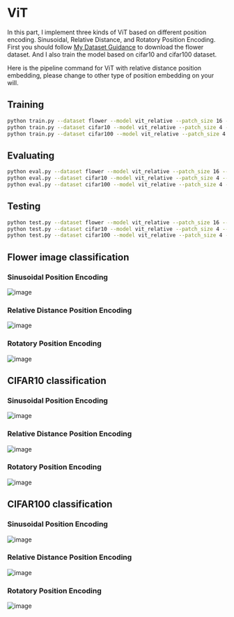 # ViT #
In this part, I implement three kinds of ViT based on different position encoding. Sinusoidal, Relative Distance, and Rotatory Position Encoding. First you should follow [My Dataset Guidance](https://github.com/tungyen/Deep_learning_CV/tree/master/Dataset) to download the flower dataset. And I also train the model based on cifar10 and cifar100 dataset.

Here is the pipeline command for ViT with relative distance position embedding, please change to other type of position embedding on your will.

## Training ##
```bash
python train.py --dataset flower --model vit_relative --patch_size 16 --img_size 224 --class_num 5
python train.py --dataset cifar10 --model vit_relative --patch_size 4 --img_size 32 --class_num 10
python train.py --dataset cifar100 --model vit_relative --patch_size 4 --img_size 32 --class_num 100
```

## Evaluating ##
```bash
python eval.py --dataset flower --model vit_relative --patch_size 16 --img_size 224 --class_num 5
python eval.py --dataset cifar10 --model vit_relative --patch_size 4 --img_size 32 --class_num 10
python eval.py --dataset cifar100 --model vit_relative --patch_size 4 --img_size 32 --class_num 100
```

## Testing ##
```bash
python test.py --dataset flower --model vit_relative --patch_size 16 --img_size 224 --class_num 5
python test.py --dataset cifar10 --model vit_relative --patch_size 4 --img_size 32 --class_num 10
python test.py --dataset cifar100 --model vit_relative --patch_size 4 --img_size 32 --class_num 100
```


## Flower image classification ##

### Sinusoidal Position Encoding ###

![image](https://github.com/tungyen/Deep_learning_CV/blob/master/2D_classification/ViT/img/vit_sinusoidal_flower.png)

### Relative Distance Position Encoding ###

![image](https://github.com/tungyen/Deep_learning_CV/blob/master/2D_classification/ViT/img/vit_relative_flower.png)

### Rotatory Position Encoding ###

![image](https://github.com/tungyen/Deep_learning_CV/blob/master/2D_classification/ViT/img/vit_rope_flower.png)


## CIFAR10 classification ##

### Sinusoidal Position Encoding ###

![image](https://github.com/tungyen/Deep_learning_CV/blob/master/2D_classification/ViT/img/vit_sinusoidal_cifar10.png)

### Relative Distance Position Encoding ###

![image](https://github.com/tungyen/Deep_learning_CV/blob/master/2D_classification/ViT/img/vit_relative_cifar10.png)

### Rotatory Position Encoding ###

![image](https://github.com/tungyen/Deep_learning_CV/blob/master/2D_classification/ViT/img/vit_rope_cifar10.png)


## CIFAR100 classification ##

### Sinusoidal Position Encoding ###

![image](https://github.com/tungyen/Deep_learning_CV/blob/master/2D_classification/ViT/img/vit_sinusoidal_cifar100.png)

### Relative Distance Position Encoding ###

![image](https://github.com/tungyen/Deep_learning_CV/blob/master/2D_classification/ViT/img/vit_relative_cifar100.png)

### Rotatory Position Encoding ###

![image](https://github.com/tungyen/Deep_learning_CV/blob/master/2D_classification/ViT/img/vit_rope_cifar100.png)